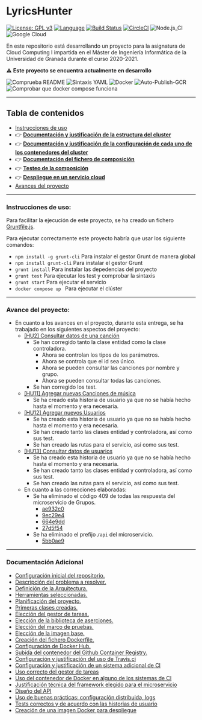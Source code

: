 # LyricsHunter

[![License: GPL v3](https://img.shields.io/badge/License-GPLv3-blue.svg)](https://www.gnu.org/licenses/gpl-3.0) [![Language](https://img.shields.io/badge/node.js%20-%2343853D.svg?&logo=node.js&logoColor=white)](https://nodejs.org/es/) [![Build Status](https://travis-ci.com/AngelValera/LyricsHunter.svg?branch=main)](https://travis-ci.com/AngelValera/LyricsHunter) [![CircleCI](https://circleci.com/gh/AngelValera/LyricsHunter.svg?style=svg)](https://circleci.com/gh/AngelValera/LyricsHunter) ![Node.js_CI](https://github.com/AngelValera/LyricsHunter/workflows/Node.js_CI/badge.svg) 
<img alt="Google Cloud" src="https://img.shields.io/badge/Google%20Cloud%20-%234285F4.svg?&style=for-the-badge&logo=google-cloud&logoColor=white"/> 

En este repositorio está desarrollando un proyecto para la asignatura
de Cloud Computing I impartida en el Máster de Ingeniería Informática
de la Universidad de Granada durante el curso 2020-2021.

:warning: **Este proyecto se encuentra actualmente en desarrollo**

![Comprueba README](https://github.com/AngelValera/LyricsHunter/workflows/Comprueba%20README/badge.svg) ![Sintaxis YAML](https://github.com/AngelValera/LyricsHunter/workflows/Sintaxis%20YAML/badge.svg) ![Docker](https://github.com/AngelValera/LyricsHunter/workflows/Docker/badge.svg) ![Auto-Publish-GCR](https://github.com/AngelValera/LyricsHunter/workflows/Auto-Publish-GCR/badge.svg) 
![Comprobar que docker compose funciona](https://github.com/AngelValera/LyricsHunter/workflows/Comprobar%20que%20docker%20compose%20funciona/badge.svg)

---
## Tabla de contenidos

<!-- * :point_right: **[](Doc/)** -->

* [Instrucciones de uso](#instrucciones-de-uso)
* :point_right: **[Documentación y justificación de la estructura del cluster](Doc/H6/EstructuraCluster.md)**
* :point_right: **[Documentación y justificación de la configuración de cada uno de los contenedores del cluster](Doc/H6/ConfContenedoresCluster.md)**
* :point_right: **[Documentación del fichero de composición](Doc/H6/Doc_ficheroComposicion.md)**
* :point_right: **[Testeo de la composición](Doc/H6/TesteoCluster.md)**
* :point_right: **[Despliegue en un servicio cloud](Doc/H6/Despliegue.md)**
* [Avances del proyecto](#avance-del-proyecto)

---
### Instrucciones de uso:

Para facilitar la ejecución de este proyecto, se ha creado un fichero [Gruntfile.js](Gruntfile.js).

Para ejecutar correctamente este proyecto habría que usar los siguiente comandos:

- `npm install -g grunt-cli`  Para instalar el gestor Grunt de manera global
- `npm install grunt-cli`  Para instalar el gestor Grunt
- `grunt install` Para instalar las depedencias del proyecto
- `grunt test` Para ejecutar los test y comprobar la sintaxis
- `grunt start` Para ejecutar el servicio
- `docker compose up ` Para ejecutar el clúster

---
### Avance del proyecto:

- En cuanto a los avances en el proyecto, durante esta entrega, se ha trabajado en los siguientes aspectos del proyecto:
  - [[HU2] Consultar datos de una canción](https://github.com/AngelValera/LyricsHunter/issues/13)
    - Se han corregido tanto la clase entidad como la clase controladora.
      - Ahora se controlan los tipos de los parámetros.
      - Ahora se controla que el id sea único.
      - Ahora se pueden consultar las canciones por nombre y grupo.
      - Ahora se pueden consultar todas las canciones.
    - Se han corregido los test.
  - [[HU11] Agregar nuevas Canciones de música](https://github.com/AngelValera/LyricsHunter/issues/73)    
    - Se ha creado esta historia de usuario ya que no se había hecho hasta el momento y era necesaria.
  - [[HU12] Agregar nuevos Usuarios](https://github.com/AngelValera/LyricsHunter/issues/74)
    - Se ha creado esta historia de usuario ya que no se había hecho hasta el momento y era necesaria.
    - Se han creado tanto las clases entidad y controladora, así como sus test.
    - Se han creado las rutas para el servicio, así como sus test.
  - [[HU13] Consultar datos de usuarios](https://github.com/AngelValera/LyricsHunter/issues/75)
    - Se ha creado esta historia de usuario ya que no se había hecho hasta el momento y era necesaria.
    - Se han creado tanto las clases entidad y controladora, así como sus test.
    - Se han creado las rutas para el servicio, así como sus test.
  - En cuanto a las correcciones elaboradas:
    - Se ha eliminado el código 409 de todas las respuesta del microservicio de Grupos.
      - [ae932c0](https://github.com/AngelValera/LyricsHunter/commit/ae932c03c5f99a12bd95f7071fd12cb8a8ac8c5a)
      - [9ec29e4](https://github.com/AngelValera/LyricsHunter/commit/9ec29e4cc5c37b6ffac9a2c073fa9972e75c3d7c)
      - [664e9dd](https://github.com/AngelValera/LyricsHunter/commit/664e9ddc2de5a895d561d7554942395cebac05ce)
      - [27d5f54](https://github.com/AngelValera/LyricsHunter/commit/27d5f548e84a17b75558f24f135fcb6b777d4f74)
    - Se ha eliminado el prefijo `/api` del microservicio.
      - [5bb0ae9](https://github.com/AngelValera/LyricsHunter/commit/5bb0ae9f4015e189932c4f9c4184ddea9fa5822c)
      
      
---
### Documentación Adicional

* [Configuración inicial del repositorio.](Doc/H0/Configuracion_Inicial.md)
* [Descripción del problema a resolver.](Doc//H0/Descripcion_Problema.md) 
* [Definición de la Arquitectura.](Doc/H1/Arquitectura.md)
* [Herramientas seleccionadas.](Doc/H1/Herramientas.md)
* [Planificación del proyecto.](Doc/H1/Planificacion.md)
* [Primeras clases creadas.](Doc/H1/Clases.md)
* [Elección del gestor de tareas.](Doc/H2/Eleccion_GestorTareas.md)
* [Elección de la biblioteca de aserciones.](Doc/H2/Eleccion_Bib_Aserciones.md)
* [Elección del marco de pruebas.](Doc/H2/Eleccion_MarcoPruebas.md)
* [Elección de la imagen base.](Doc/H3/Eleccion_ImagenBase.md)
* [Creación del fichero Dockerfile.](Doc/H3/Creacion_Dockerfile.md)
* [Configuración de Docker Hub.](Doc/H3/Configuracion_DockerHub.md)
* [Subida del contenedor del Github Container Registry.](Doc/H3/Configuracion_GCR.md)
* [Configuración y justificación del uso de Travis.ci](Doc/H4/justificacion_Travis.md)
* [Configuración y justificación de un sistema adicional de CI](Doc/H4/CI_Adicional.md)
* [Uso correcto del gestor de tareas](Doc/H4/correcto_Uso_GT.md)
* [Uso del contenedor de Docker en alguno de los sistemas de CI](Doc/H4/correcto_Uso_Docker.md)
* [Justificación técnica del framework elegido para el microservicio](Doc/H5/justificacionFrameworkElegido.md)
* [Diseño del API](Doc/H5/diseñoApi.md)
* [Uso de buenas prácticas: configuración distribuida, logs](Doc/H5/buenasPracticas.md)
* [Tests correctos y de acuerdo con las historias de usuario](Doc/H5/testCorrectos.md)
* [Creación de una imagen Docker para despliegue](Doc/H5/dockerDespliegue.md)

